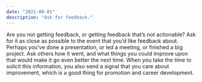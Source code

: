 ```yaml
---
date: "2021-08-01"
description: "Ask for feedback."
---
```


Are you not getting feedback, or getting feedback that’s not actionable? Ask for it as close as possible to the event that you’d like feedback about. Perhaps you’ve done a presentation, or led a meeting, or finished a big project. Ask others how it went, and what things you could improve upon that would make it go even better the next time. When you take the time to solicit this information, you also send a signal that you care about improvement, which is a good thing for promotion and career development.